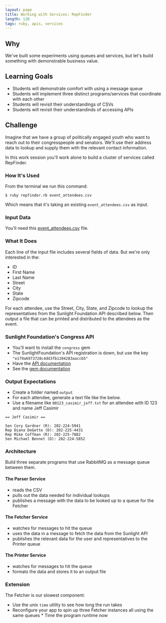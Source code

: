 ```yaml
---
layout: page
title: Working with Services: RepFinder
length: 120
tags: ruby, apis, services
---
```


## Why

We've built some experiments using queues and services, but let's build something with demonstrable business value.

## Learning Goals

* Students will demonstrate comfort with using a message queue
* Students will implement three distinct programs/services that coordinate with each other
* Students will revisit their understandings of CSVs
* Students will revisit their understandinds of accessing APIs

## Challenge

Imagine that we have a group of politically engaged youth who want to reach out to their congresspeople and senators. We'll use their address data to lookup and supply them with the relevant contact information.

In this work session you'll work alone to build a cluster of services called RepFinder.

### How It's Used

From the terminal we run this command:

```
$ ruby repfinder.rb event_attendees.csv
```

Which means that it's taking an existing `event_attendees.csv` as input.

### Input Data

You'll need this [event_attendees.csv](https://cl.ly/47242m1X1n3j) file.

### What It Does

Each line of the input file includes several fields of data. But we're only interested in the:

* ID
* First Name
* Last Name
* Street
* City
* State
* Zipcode

For each attendee, use the Street, City, State, and Zipcode to lookup the representatives from the Sunlight Foundation API described below. Then output a file that can be printed and distributed to the attendees as the event.

### Sunlight Foundation's Congress API

* You'll want to install the `congress` gem
* The SunlightFoundation's API registration is down, but use the key `"e179a6973728c4dd3fb1204283aaccb5"`
* Have the [API documentation](https://sunlightlabs.github.io/congress/)
* See the [gem documentation](https://github.com/codeforamerica/congress)

### Output Expectations

* Create a folder named `output`
* For each attendee, generate a text file like the below.
* Use a filename like `00123_casimir_jeff.txt` for an attendee with ID 123 and name Jeff Casimir

```
== Jeff Casimir ==

Sen Cory Gardner (R): 202-224-5941
Rep Diana DeGette (D): 202-225-4431
Rep Mike Coffman (R): 202-225-7882
Sen Michael Bennet (D): 202-224-5852
```

### Architecture

Build three separate programs that use RabbitMQ as a message queue between them.

#### The Parser Service

* reads the CSV
* pulls out the data needed for individual lookups
* publishes a message with the data to be looked up to a queue for the Fetcher

#### The Fetcher Service

* watches for messages to hit the queue
* uses the data in a message to fetch the data from the Sunlight API
* publishes the relevant data for the user and representatives to the Printer queue

#### The Printer Service

* watches for messages to hit the queue
* formats the data and stores it to an output file

### Extension

The Fetcher is our slowest component: 

* Use the unix `time` utility to see how long the run takes
* Reconfigure your app to spin up three Fetcher instances all using the same queues * Time the program runtime now
